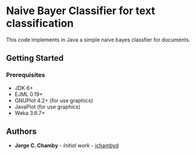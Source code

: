 # Naive Bayer Classifier for text classification

This code implements in Java a simple naive bayes classfier for documents.

## Getting Started

### Prerequisites

* JDK 6+
* EJML 0.19+
* GNUPlot 4.2+ (for use graphics) 
* JavaPlot (for use graphics) 
* Weka 3.6.7+

## Authors
* **Jorge C. Chamby** - *Initial work* - [jchambyd](https://github.com/jchambyd)
